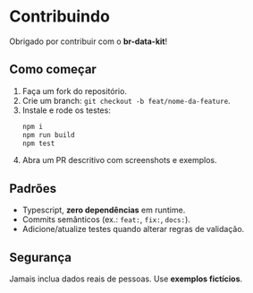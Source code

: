 # Contribuindo

Obrigado por contribuir com o **br-data-kit**!

## Como começar
1. Faça um fork do repositório.
2. Crie um branch: `git checkout -b feat/nome-da-feature`.
3. Instale e rode os testes:
   ```bash
   npm i
   npm run build
   npm test
   ```
4. Abra um PR descritivo com screenshots e exemplos.

## Padrões
- Typescript, **zero dependências** em runtime.
- Commits semânticos (ex.: `feat:`, `fix:`, `docs:`).
- Adicione/atualize testes quando alterar regras de validação.

## Segurança
Jamais inclua dados reais de pessoas. Use **exemplos fictícios**.
